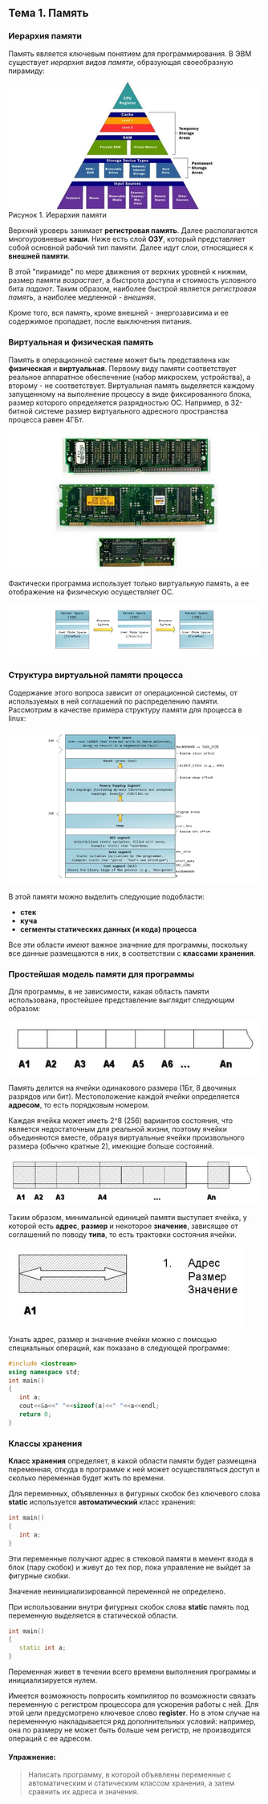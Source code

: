 ##  Тема 1. Память

### Иерархия памяти

Память является ключевым понятием для программирования. В ЭВМ существует *иерархия видов памяти*, образующая своеобразную пирамиду:

![](img/2.jpeg)
Рисунок 1. Иерархия памяти

Верхний уроверь занимает **регистровая память**. Далее располагаются многоуровневые **кэши**. Ниже есть слой **ОЗУ**, который представляет собой основной рабочий тип памяти. Далее идут слои, относящиеся к **внешней памяти**.

В этой "пирамиде" по мере движения от верхних уровней к нижним, размер памяти *возрастает*, а быстрота доступа и стоимость условного бита *падают*. Таким образом, наиболее быстрой является *регистровая память*, а наиболее медленной - *внешняя*.

Кроме того, вся память, кроме внешней - энергозависима и ее содержимое пропадает, после выключения питания.

### Виртуальная и физическая память

Память в операционной системе может быть представлена как **физическая** и **виртуальная**. Первому виду памяти соответствует реальное аппаратное обеспечение (набор микросхем, устройства), а второму - не соответствует. Виртуальная память выделяется каждому запущенному на выполнение процессу в виде фиксированного блока, размер которого определяется разрядностью ОС. Например, в 32-битной системе размер виртуального адресного пространства процесса равен 4ГБт.

![](img/3.jpg)

Фактически программа использует только виртуальную память, а ее отображение на физическую осуществляет ОС. 

![](./img/6.jpg)

### Структура виртуальной памяти процесса

Содержание этого вопроса зависит от операционной системы, от используемых в ней соглашений по распределению памяти. Рассмотрим в качестве примера структуру памяти для процесса в linux:

![](./img/7.jpg)

В этой памяти можно выделить следующие подобласти:

- **стек**
- **куча**
- **сегменты статических данных (и кода) процесса**

Все эти области имеют важное значение для программы, поскольку все данные размещаются в них, в соответствии с **классами хранения**.

### Простейшая модель памяти для программы

Для программы, в не зависимости, какая область памяти использована, простейшее представление выглядит следующим образом:

![](./img/mem1.png)

Память делится на ячейки одинакового размера (1Бт, 8 двочиных разрядов или бит). Местоположение каждой ячейки определяется **адресом**, то есть порядковым номером.

Каждая ячейка может иметь 2^8 (256) вариантов состояния, что является недостаточным для реальной жизни, поэтому ячейки объединяются вместе, образуя виртуальные ячейки произвольного размера (обычно кратные 2), имеющие больше состояний.

![](./img/mem2.png)

Таким образом, минимальной единицей памяти выступает ячейка, у которой есть **адрес**, **размер** и некоторое **значение**, зависящее от соглашений по поводу **типа**, то есть трактовки состояния ячейки.

![](./img/mem3.png)

Узнать адрес, размер и значение ячейки можно с помощью специальных операций, как показано в следующей программе:


```c++
#include <iostream>
using namespace std;
int main()
{
   int a;
   cout<<&a<<" "<<sizeof(a)<<" "<<a<<endl;
   return 0;
}
```

### Классы хранения

**Класс хранения** определяет, в какой области памяти будет размещена переменная, откуда в программе к ней может осуществляться доступ и сколько переменная будет жить по времени.

Для переменных, объявленных в фигурных скобок без ключевого слова **static** используется **автоматический** класс хранения:

```c++
int main()
{
   int a;
}
```

Эти переменные получают адрес в стековой памяти в мемент входа в блок (пару скобок) и живут до тех пор, пока управление не выйдет за фигурные скобки.

Значение неинициализированной переменной не определено.

При использовании внутри фигурных скобок слова **static** память под переменную выделяется в статической области.

```c++
int main()
{
   static int a;
}
```

Переменная живет в течении всего времени выполнения программы и инициализируется нулем.

Имеется возможность попросить компилятор по возможности связать переменную с регистром процессора для ускорения работы с ней. Для этой цели предусмотрено ключевое слово **register**. Но в этом случае на переменнную накладывается ряд дополнительных условий: например, она по размеру не может быть больше чем регистр, не производится операций с ее адресом.

#### Упражнение:

>Написать программу, в которой объявлены переменные с автоматическим  и статическим классом хранения, а затем сравнить их адреса и значения.

